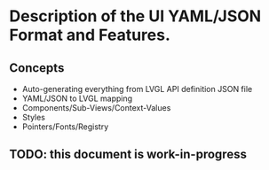 # Description of the UI YAML/JSON Format and Features.

## Concepts

* Auto-generating everything from LVGL API definition JSON file
* YAML/JSON to LVGL mapping
* Components/Sub-Views/Context-Values
* Styles
* Pointers/Fonts/Registry

## TODO: this document is work-in-progress
